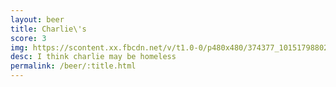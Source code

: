 ```yaml
---
layout: beer
title: Charlie\'s
score: 3
img: https://scontent.xx.fbcdn.net/v/t1.0-0/p480x480/374377_10151798802143745_204094323_n.jpg?oh=389158464127693db9377eecac2f1428&oe=58D5A525
desc: I think charlie may be homeless
permalink: /beer/:title.html
---
```

